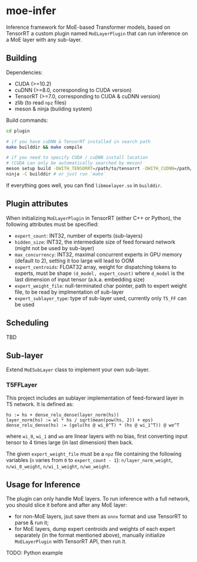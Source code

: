 # moe-infer

Inference framework for MoE-based Transformer models, based on TensorRT a custom plugin
named `MoELayerPlugin` that can run inference on a MoE layer with any sub-layer.

## Building

Dependencies:

* CUDA (>=10.2)
* cuDNN (>=8.0, corresponding to CUDA version)
* TensorRT (>=7.0, corresponding to CUDA & cuDNN version)
* zlib (to read `npz` files)
* meson & ninja (building system)

Build commands:

```bash
cd plugin

# if you have cuDNN & TensorRT installed in search path
make builddir && make compile

# if you need to specify CUDA / cuDNN install location
# (CUDA can only be automatically searched by meson)
meson setup build -DWITH_TENSORRT=/path/to/tensorrt -DWITH_CUDNN=/path/to/cudnn
ninja -C builddir # or just run `make`
```

If everything goes well, you can find `libmoelayer.so` in `builddir`.

## Plugin attributes

When initializing `MoELayerPlugin` in TensorRT (either C++ or Python), the following attributes must be specified:

* `expert_count`: INT32, number of experts (sub-layers)
* `hidden_size`: INT32, the intermediate size of feed forward network (might not be used by sub-layer)
* `max_concurrency`: INT32, maximal concurrent experts in GPU memory (default to 2), setting it too large will lead to OOM
* `expert_centroids`: FLOAT32 array, weight for dispatching tokens to experts, must be shape `(d_model, expert_count)` where `d_model` is the last dimension of input tensor (a.k.a. embedding size)
* `expert_weight_file`: null-terminated char pointer, path to expert weight file, to be read by implmentation of sub-layer
* `expert_sublayer_type`: type of sub-layer used, currently only `T5_FF` can be used

## Scheduling

TBD

## Sub-layer

Extend `MoESubLayer` class to implement your own sub-layer.

### T5FFLayer

This project includes an sublayer implementation of feed-forward layer in T5 network. It is defined as:

```text
hs := hs + dense_relu_dense(layer_norm(hs))
layer_norm(hs) := wl * hs / sqrt(mean(pow(hs, 2)) + eps)
dense_relu_dense(hs) := (gelu(hs @ wi_0^T) * (hs @ wi_1^T)) @ wo^T
```

where `wi_0`, `wi_1` and `wo` are linear layers with no bias, first converting input tensor to 4 times large (in last dimension) then back.

The given `export_weight_file` must be a `npz` file containing the following variables (`n` varies from `0` to `expert_count - 1`): `n/layer_norm_weight`, `n/wi_0_weight`, `n/wi_1_weight`, `n/wo_weight`.


## Usage for Inference

The plugin can only handle MoE layers. To run inference with a full network, you should slice it before and after any MoE layer:

* for non-MoE layers, jsut save them as `onnx` format and use TensorRT to parse & run it;
* for MoE layers, dump expert centroids and weights of each expert separately (in the format mentioned above), manually initialize `MoELayerPlugin` with TensorRT API, then run it.

TODO: Python example

